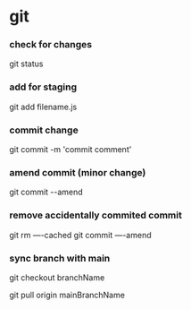 # git

### check for changes

git status

### add for staging

git add filename.js

### commit change

git commit -m 'commit comment'

### amend commit (minor change)

git commit --amend

### remove accidentally commited commit

git rm —-cached <file-to-remove>
git commit —-amend

### sync branch with main

git checkout branchName

git pull origin mainBranchName

